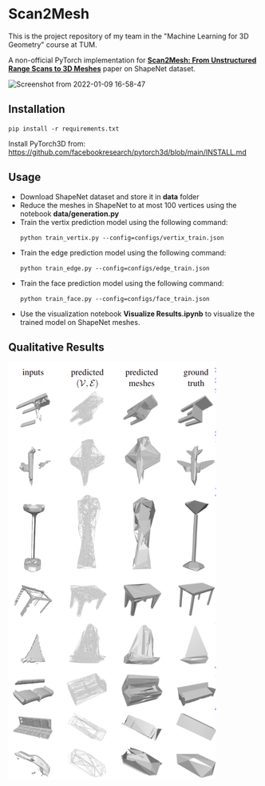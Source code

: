 # Scan2Mesh

This is the project repository of my team in the "Machine Learning for 3D Geometry" course at TUM.

A non-official PyTorch implementation for [**Scan2Mesh: From Unstructured Range Scans to 3D Meshes**](https://www.3dunderstanding.org/papers/2019/dai2019scan2mesh/) paper on ShapeNet dataset. 

![Screenshot from 2022-01-09 16-58-47](https://user-images.githubusercontent.com/24280391/148690135-9ff67950-5ae8-4fe0-a5e7-fe8097d4f428.png)

## Installation

```
pip install -r requirements.txt
```

Install PyTorch3D from: https://github.com/facebookresearch/pytorch3d/blob/main/INSTALL.md


## Usage

- Download ShapeNet dataset and store it in **data** folder
- Reduce the meshes in ShapeNet to at most 100 vertices using the notebook **data/generation.py**
- Train the vertix prediction model using the following command: 
  ```
  python train_vertix.py --config=configs/vertix_train.json
  ```
- Train the edge prediction model using the following command: 
  ```
  python train_edge.py --config=configs/edge_train.json
  ```
- Train the face prediction model using the following command: 
  ```
  python train_face.py --config=configs/face_train.json
  ```
- Use the visualization notebook **Visualize Results.ipynb** to visualize the trained model on ShapeNet meshes.

## Qualitative Results


![visualizations](visualizations.png)


